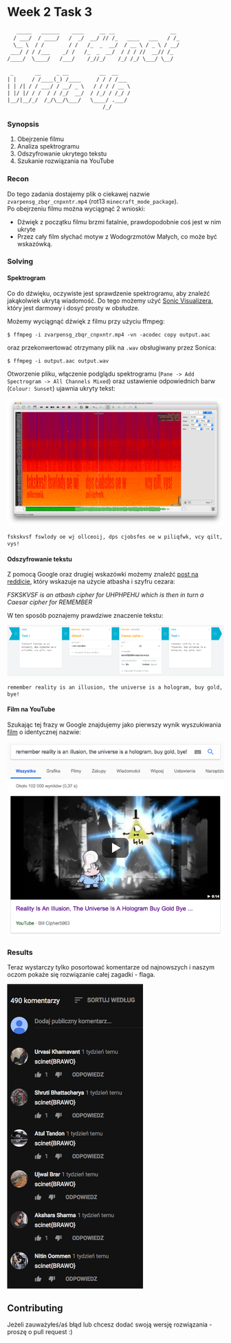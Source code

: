 # Week 2 Task 3

```ascii
   _____   ______    ____     __ __                  __
  / ___/  / ____/   /  _/  __/ // /_   ____   ___   / /_
  \__ \  / /        / /   /_  _  __/  / __ \ / _ \ / __/
 ___/ / / /___    _/ /   /_  _  __/  / / / //  __// /_
/____/  \____/   /___/    /_//_/    /_/ /_/ \___/ \__/

 _       __     _ __          __  __
| |     / /____(_) /____     / / / /___
| | /| / / ___/ / __/ _ \   / / / / __ \
| |/ |/ / /  / / /_/  __/  / /_/ / /_/ /
|__/|__/_/  /_/\__/\___/   \____/ .___/
                               /_/
```

### **Synopsis**

1. Obejrzenie filmu
2. Analiza spektrogramu
3. Odszyfrowanie ukrytego tekstu
4. Szukanie rozwiązania na YouTube

### **Recon**

Do tego zadania dostajemy plik o ciekawej nazwie `zvarpensg_zbqr_cnpxntr.mp4` (rot13 `minecraft_mode_package`).  
Po obejrzeniu filmu można wyciągnąć 2 wnioski:
- Dźwięk z początku filmu brzmi fatalnie, prawdopodobnie coś jest w nim ukryte
- Przez cały film słychać motyw z Wodogrzmotów Małych, co może być wskazówką.

### **Solving**

#### Spektrogram

Co do dźwięku, oczywiste jest sprawdzenie spektrogramu, aby znaleźć jakąkolwiek ukrytą wiadomość. Do tego możemy użyć [Sonic Visualizera](https://www.sonicvisualiser.org/), który jest darmowy i dosyć prosty w obsłudze.

Możemy wyciągnąć dźwięk z filmu przy użyciu ffmpeg:
```
$ ffmpeg -i zvarpensg_zbqr_cnpxntr.mp4 -vn -acodec copy output.aac
```
oraz przekonwertować otrzymany plik na `.wav` obsługiwany przez Sonica:
```
$ ffmpeg -i output.aac output.wav
```

Otworzenie pliku, włączenie podglądu spektrogramu (`Pane -> Add Spectrogram -> All Channels Mixed`) oraz ustawienie odpowiednich barw (`Colour: Sunset`) ujawnia ukryty tekst:

![spektrogram](./img/spektrogram.png "spektrogram")

```
fskskvsf fswlody oe wj ollceoij, dps cjobsfes oe w piliqfwk, vcy qilt, vys!
```

#### Odszyfrowanie tekstu

Z pomocą Google oraz drugiej wskazówki możemy znaleźć [post na reddicie](https://www.reddit.com/r/gravityfalls/comments/2whdi6/), który wskazuje na użycie atbasha i szyfru cezara:

*FSKSKVSF is an atbash cipher for UHPHPEHU which is then in turn a Caesar cipher for REMEMBER*

W ten sposób poznajemy prawdziwe znaczenie tekstu:

![cipher](./img/cipher.png "cipher")

```
remember reality is an illusion, the universe is a hologram, buy gold, bye!
```

#### Film na YouTube

Szukając tej frazy w Google znajdujemy jako pierwszy wynik wyszukiwania [film](https://www.youtube.com/watch?v=ny59kjNfuZA) o identycznej nazwie:

![google](./img/google.png "google")

### **Results**

Teraz wystarczy tylko posortować komentarze od najnowszych i naszym oczom pokaże się rozwiązanie całej zagadki - flaga.

![youtube](./img/youtube.png "youtube")

## Contributing

Jeżeli zauważyłeś/aś błąd lub chcesz dodać swoją wersję rozwiązania - proszę o pull request :)
